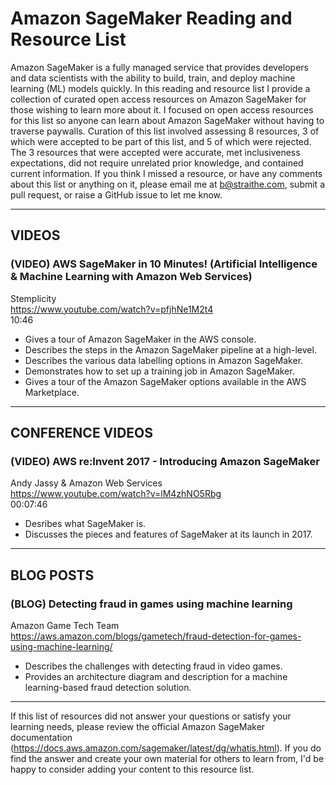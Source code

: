 # Amazon SageMaker Reading and Resource List

Amazon SageMaker is a fully managed service that provides developers and data scientists with the ability to build, train, and deploy machine learning (ML) models quickly. In this reading and resource list I provide a collection of curated open access resources on Amazon SageMaker for those wishing to learn more about it. I focused on open access resources for this list so anyone can learn about Amazon SageMaker without having to traverse paywalls. Curation of this list involved assessing 8 resources, 3 of which were accepted to be part of this list, and 5 of which were rejected. The 3 resources that were accepted were accurate, met inclusiveness expectations, did not require unrelated prior knowledge, and contained current information. If you think I missed a resource, or have any comments about this list or anything on it, please email me at b@straithe.com, submit a pull request, or raise a GitHub issue to let me know. 


---


## VIDEOS

### (VIDEO) AWS SageMaker in 10 Minutes! (Artificial Intelligence & Machine Learning with Amazon Web Services)  
Stemplicity  
https://www.youtube.com/watch?v=pfjhNe1M2t4  
10:46  
* Gives a tour of Amazon SageMaker in the AWS console.  
* Describes the steps in the Amazon SageMaker pipeline at a high-level.  
* Describes the various data labelling options in Amazon SageMaker.   
* Demonstrates how to set up a training job in Amazon SageMaker.   
* Gives a tour of the Amazon SageMaker options available in the AWS Marketplace.  


---


## CONFERENCE VIDEOS

### (VIDEO) AWS re:Invent 2017 - Introducing Amazon SageMaker  
Andy Jassy & Amazon Web Services  
https://www.youtube.com/watch?v=lM4zhNO5Rbg  
00:07:46  
* Desribes what SageMaker is.  
* Discusses the pieces and features of SageMaker at its launch in 2017.  


---


## BLOG POSTS

### (BLOG) Detecting fraud in games using machine learning  
Amazon Game Tech Team  
https://aws.amazon.com/blogs/gametech/fraud-detection-for-games-using-machine-learning/  
* Describes the challenges with detecting fraud in video games. 
* Provides an architecture diagram and description for a machine learning-based fraud detection solution. 


---


If this list of resources did not answer your questions or satisfy your learning needs, please review the official Amazon SageMaker documentation (https://docs.aws.amazon.com/sagemaker/latest/dg/whatis.html). If you do find the answer and create your own material for others to learn from, I'd be happy to consider adding your content to this resource list. 
